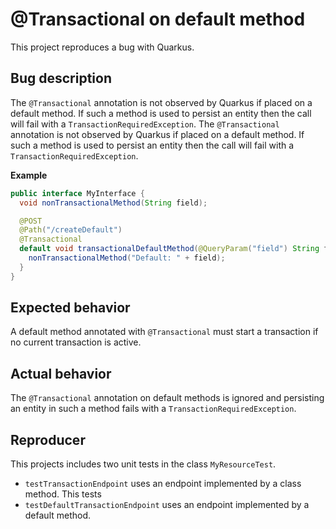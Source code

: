 # @Transactional on default method

This project reproduces a bug with Quarkus.

## Bug description

The `@Transactional` annotation is not observed by Quarkus if placed on a default method. If such a method is used to persist an entity then the call will fail with a `TransactionRequiredException`.
The `@Transactional` annotation is not observed by Quarkus if placed on a default method. If such a method is used to persist an entity then the call will fail with a `TransactionRequiredException`.

**Example**
```java
public interface MyInterface {
  void nonTransactionalMethod(String field);

  @POST
  @Path("/createDefault")
  @Transactional
  default void transactionalDefaultMethod(@QueryParam("field") String field) {
    nonTransactionalMethod("Default: " + field);
  }
}
```

## Expected behavior

A default method annotated with `@Transactional` must start a transaction if no current transaction is active.

## Actual behavior

The `@Transactional` annotation on default methods is ignored and persisting an entity in such a method fails with a `TransactionRequiredException`.

## Reproducer

This projects includes two unit tests in the class `MyResourceTest`.
- `testTransactionEndpoint` uses an endpoint implemented by a class method. This tests
- `testDefaultTransactionEndpoint` uses an endpoint implemented by a default method.
